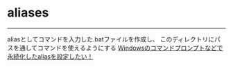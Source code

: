 # aliases
---
aliasとしてコマンドを入力した.batファイルを作成し、
このディレクトリにパスを通してコマンドを使えるようにする
[Windowsのコマンドプロンプトなどで永続化したaliasを設定したい！](https://qiita.com/Qiita/items/c686397e4a0f4f11683d)

